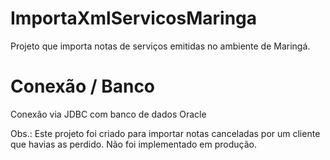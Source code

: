 # ImportaXmlServicosMaringa
Projeto que importa notas de serviços emitidas no ambiente de Maringá. 

# Conexão / Banco
Conexão via JDBC com banco de dados Oracle

Obs.: Este projeto foi criado para importar notas canceladas por um cliente que havias as perdido. Não foi implementado em produção.



